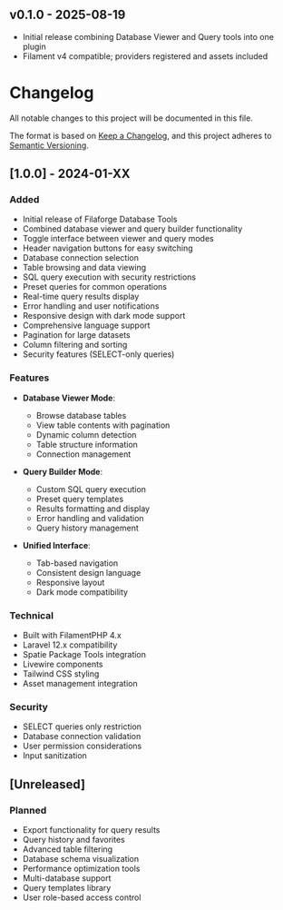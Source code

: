 ## v0.1.0 - 2025-08-19

- Initial release combining Database Viewer and Query tools into one plugin
- Filament v4 compatible; providers registered and assets included

# Changelog

All notable changes to this project will be documented in this file.

The format is based on [Keep a Changelog](https://keepachangelog.com/en/1.0.0/),
and this project adheres to [Semantic Versioning](https://semver.org/spec/v2.0.0.html).

## [1.0.0] - 2024-01-XX

### Added
- Initial release of Filaforge Database Tools
- Combined database viewer and query builder functionality
- Toggle interface between viewer and query modes
- Header navigation buttons for easy switching
- Database connection selection
- Table browsing and data viewing
- SQL query execution with security restrictions
- Preset queries for common operations
- Real-time query results display
- Error handling and user notifications
- Responsive design with dark mode support
- Comprehensive language support
- Pagination for large datasets
- Column filtering and sorting
- Security features (SELECT-only queries)

### Features
- **Database Viewer Mode**:
  - Browse database tables
  - View table contents with pagination
  - Dynamic column detection
  - Table structure information
  - Connection management

- **Query Builder Mode**:
  - Custom SQL query execution
  - Preset query templates
  - Results formatting and display
  - Error handling and validation
  - Query history management

- **Unified Interface**:
  - Tab-based navigation
  - Consistent design language
  - Responsive layout
  - Dark mode compatibility

### Technical
- Built with FilamentPHP 4.x
- Laravel 12.x compatibility
- Spatie Package Tools integration
- Livewire components
- Tailwind CSS styling
- Asset management integration

### Security
- SELECT queries only restriction
- Database connection validation
- User permission considerations
- Input sanitization

## [Unreleased]

### Planned
- Export functionality for query results
- Query history and favorites
- Advanced table filtering
- Database schema visualization
- Performance optimization tools
- Multi-database support
- Query templates library
- User role-based access control
